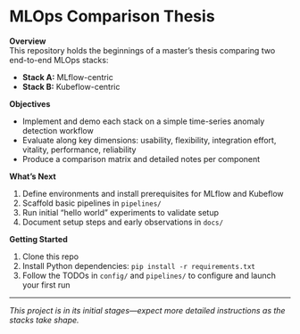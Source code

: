 # MLOps Comparison Thesis

**Overview**  
This repository holds the beginnings of a master’s thesis comparing two end-to-end MLOps stacks:
- **Stack A:** MLflow-centric  
- **Stack B:** Kubeflow-centric  

**Objectives**  
- Implement and demo each stack on a simple time-series anomaly detection workflow  
- Evaluate along key dimensions: usability, flexibility, integration effort, vitality, performance, reliability  
- Produce a comparison matrix and detailed notes per component  

**What’s Next**  
1. Define environments and install prerequisites for MLflow and Kubeflow  
2. Scaffold basic pipelines in `pipelines/`  
3. Run initial “hello world” experiments to validate setup  
4. Document setup steps and early observations in `docs/`  

**Getting Started**  
1. Clone this repo  
2. Install Python dependencies: `pip install -r requirements.txt`  
3. Follow the TODOs in `config/` and `pipelines/` to configure and launch your first run  

---

*This project is in its initial stages—expect more detailed instructions as the stacks take shape.*  
